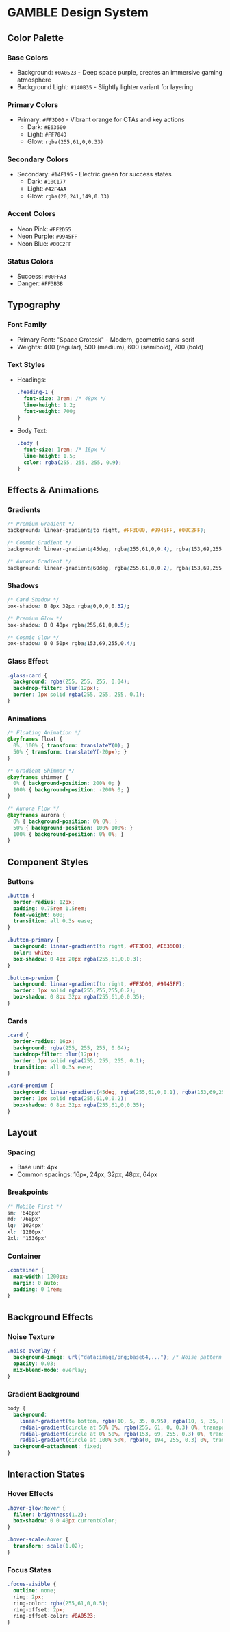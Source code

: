 # GAMBLE Design System

## Color Palette

### Base Colors
- Background: `#0A0523` - Deep space purple, creates an immersive gaming atmosphere
- Background Light: `#140B35` - Slightly lighter variant for layering

### Primary Colors
- Primary: `#FF3D00` - Vibrant orange for CTAs and key actions
  - Dark: `#E63600`
  - Light: `#FF704D`
  - Glow: `rgba(255,61,0,0.33)`

### Secondary Colors
- Secondary: `#14F195` - Electric green for success states
  - Dark: `#10C177`
  - Light: `#42F4AA`
  - Glow: `rgba(20,241,149,0.33)`

### Accent Colors
- Neon Pink: `#FF2D55`
- Neon Purple: `#9945FF`
- Neon Blue: `#00C2FF`

### Status Colors
- Success: `#00FFA3`
- Danger: `#FF3B3B`

## Typography

### Font Family
- Primary Font: "Space Grotesk" - Modern, geometric sans-serif
- Weights: 400 (regular), 500 (medium), 600 (semibold), 700 (bold)

### Text Styles
- Headings: 
  ```css
  .heading-1 {
    font-size: 3rem; /* 48px */
    line-height: 1.2;
    font-weight: 700;
  }
  ```

- Body Text:
  ```css
  .body {
    font-size: 1rem; /* 16px */
    line-height: 1.5;
    color: rgba(255, 255, 255, 0.9);
  }
  ```

## Effects & Animations

### Gradients
```css
/* Premium Gradient */
background: linear-gradient(to right, #FF3D00, #9945FF, #00C2FF);

/* Cosmic Gradient */
background: linear-gradient(45deg, rgba(255,61,0,0.4), rgba(153,69,255,0.4), rgba(0,194,255,0.4));

/* Aurora Gradient */
background: linear-gradient(60deg, rgba(255,61,0,0.2), rgba(153,69,255,0.2), rgba(0,194,255,0.2));
```

### Shadows
```css
/* Card Shadow */
box-shadow: 0 8px 32px rgba(0,0,0,0.32);

/* Premium Glow */
box-shadow: 0 0 40px rgba(255,61,0,0.5);

/* Cosmic Glow */
box-shadow: 0 0 50px rgba(153,69,255,0.4);
```

### Glass Effect
```css
.glass-card {
  background: rgba(255, 255, 255, 0.04);
  backdrop-filter: blur(12px);
  border: 1px solid rgba(255, 255, 255, 0.1);
}
```

### Animations
```css
/* Floating Animation */
@keyframes float {
  0%, 100% { transform: translateY(0); }
  50% { transform: translateY(-20px); }
}

/* Gradient Shimmer */
@keyframes shimmer {
  0% { background-position: 200% 0; }
  100% { background-position: -200% 0; }
}

/* Aurora Flow */
@keyframes aurora {
  0% { background-position: 0% 0%; }
  50% { background-position: 100% 100%; }
  100% { background-position: 0% 0%; }
}
```

## Component Styles

### Buttons
```css
.button {
  border-radius: 12px;
  padding: 0.75rem 1.5rem;
  font-weight: 600;
  transition: all 0.3s ease;
}

.button-primary {
  background: linear-gradient(to right, #FF3D00, #E63600);
  color: white;
  box-shadow: 0 4px 20px rgba(255,61,0,0.3);
}

.button-premium {
  background: linear-gradient(to right, #FF3D00, #9945FF);
  border: 1px solid rgba(255,255,255,0.2);
  box-shadow: 0 8px 32px rgba(255,61,0,0.35);
}
```

### Cards
```css
.card {
  border-radius: 16px;
  background: rgba(255, 255, 255, 0.04);
  backdrop-filter: blur(12px);
  border: 1px solid rgba(255, 255, 255, 0.1);
  transition: all 0.3s ease;
}

.card-premium {
  background: linear-gradient(45deg, rgba(255,61,0,0.1), rgba(153,69,255,0.1));
  border: 1px solid rgba(255,61,0,0.2);
  box-shadow: 0 8px 32px rgba(255,61,0,0.35);
}
```

## Layout

### Spacing
- Base unit: 4px
- Common spacings: 16px, 24px, 32px, 48px, 64px

### Breakpoints
```css
/* Mobile First */
sm: '640px'
md: '768px'
lg: '1024px'
xl: '1280px'
2xl: '1536px'
```

### Container
```css
.container {
  max-width: 1200px;
  margin: 0 auto;
  padding: 0 1rem;
}
```

## Background Effects

### Noise Texture
```css
.noise-overlay {
  background-image: url("data:image/png;base64,..."); /* Noise pattern */
  opacity: 0.03;
  mix-blend-mode: overlay;
}
```

### Gradient Background
```css
body {
  background: 
    linear-gradient(to bottom, rgba(10, 5, 35, 0.95), rgba(10, 5, 35, 0.95)),
    radial-gradient(circle at 50% 0%, rgba(255, 61, 0, 0.3) 0%, transparent 50%),
    radial-gradient(circle at 0% 50%, rgba(153, 69, 255, 0.3) 0%, transparent 50%),
    radial-gradient(circle at 100% 50%, rgba(0, 194, 255, 0.3) 0%, transparent 50%);
  background-attachment: fixed;
}
```

## Interaction States

### Hover Effects
```css
.hover-glow:hover {
  filter: brightness(1.2);
  box-shadow: 0 0 40px currentColor;
}

.hover-scale:hover {
  transform: scale(1.02);
}
```

### Focus States
```css
.focus-visible {
  outline: none;
  ring: 2px;
  ring-color: rgba(255,61,0,0.5);
  ring-offset: 2px;
  ring-offset-color: #0A0523;
}
```